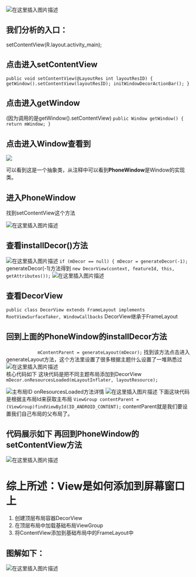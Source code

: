 ![在这里插入图片描述](https://img-blog.csdnimg.cn/20190531203809482.png?x-oss-process=image/watermark,type_ZmFuZ3poZW5naGVpdGk,shadow_10,text_aHR0cHM6Ly9ibG9nLmNzZG4ubmV0L3lhbndlbnl1YW4wMzA0,size_16,color_FFFFFF,t_70)
## 我们分析的入口：
setContentView(R.layout.activity_main);

## 点击进入setContentView

`public void setContentView(@LayoutRes int layoutResID) {
        getWindow().setContentView(layoutResID);
        initWindowDecorActionBar();
    }`
    
## 点击进入getWindow
(因为调用的是getWindow().setContentView)
`public Window getWindow() {
        return mWindow;
    }`
    
## 点击进入Window查看到

![](https://img-blog.csdnimg.cn/20190531204036453.png)

可以看到这是一个抽象类，从注释中可以看到**PhoneWindow**是Window的实现类。

## 进入PhoneWindow

找到setContentView这个方法

![在这里插入图片描述](https://img-blog.csdnimg.cn/20190531204140184.png)
## 查看installDecor()方法
![在这里插入图片描述](https://img-blog.csdnimg.cn/20190531204431628.png)
`if (mDecor == null) {
            mDecor = generateDecor(-1);`
generateDecor(-1)方法得到
`new DecorView(context, featureId, this, getAttributes());`
![在这里插入图片描述](https://img-blog.csdnimg.cn/20190531204732368.png)
## 查看DecorView
`public class DecorView extends FrameLayout implements RootViewSurfaceTaker, WindowCallbacks`
DecorView继承于FrameLayout

## 回到上面的PhoneWindow的installDecor方法
`           
            mContentParent = generateLayout(mDecor);`
 找到该方法点击进入generateLayout方法，这个方法里设置了很多根据主题什么设置了一堆熟悉过
 ![在这里插入图片描述](https://img-blog.csdnimg.cn/20190531210009145.png)           
 核心代码如下
 这块代码是把不同主题布局添加到DecorView
 `mDecor.onResourcesLoaded(mLayoutInflater, layoutResource);`

![主布局ID](https://img-blog.csdnimg.cn/20190531211240493.png)
onResourcesLoaded方法详情
![在这里插入图片描述](https://img-blog.csdnimg.cn/20190531210656741.png)
下面这块代码是根据主布局Id来获取主布局
`ViewGroup contentParent = (ViewGroup)findViewById(ID_ANDROID_CONTENT);`
contentParent就是我们要设置我们自己布局的父布局了。
## 代码展示如下 再回到PhoneWindow的setContentView方法
![在这里插入图片描述](https://img-blog.csdnimg.cn/20190531214113847.png)

# 综上所述：View是如何添加到屏幕窗口上

 1. 创建顶层布局容器DecorView
 2. 在顶层布局中加载基础布局ViewGroup
 3. 将ContentView添加到基础布局中的FrameLayout中

## 图解如下：
![在这里插入图片描述](https://img-blog.csdnimg.cn/20190531213545601.png)
